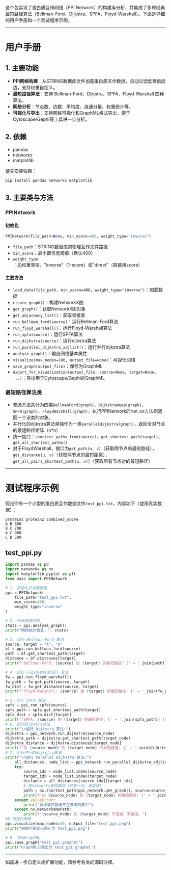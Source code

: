 这个包实现了蛋白质互作网络（PPI Network）的构建与分析，并集成了多种经典最短路径算法（Bellman-Ford、Dijkstra、SPFA、Floyd-Warshall）。下面是详细的用户手册和一个测试程序示例。

---

# 用户手册

## 1. 主要功能

- **PPI网络构建**：从STRING数据库文件加载蛋白质互作数据，自动过滤低置信度边，支持权重自定义。
- **最短路径算法**：支持 Bellman-Ford、Dijkstra、SPFA、Floyd-Warshall 四种算法。
- **网络分析**：节点数、边数、平均度、连通分量、权重统计等。
- **可视化与导出**：支持网络可视化和GraphML格式导出，便于Cytoscape/Gephi等工具进一步分析。

## 2. 依赖

- pandas
- networkx
- matplotlib

请先安装依赖：

```bash
pip install pandas networkx matplotlib
```

## 3. 主要类与方法

### PPINetwork

#### 初始化

```python
PPINetwork(file_path=None, min_score=400, weight_type="inverse")
```

- `file_path`：STRING数据库的物理互作文件路径
- `min_score`：最小置信度阈值（默认400）
- `weight_type`：边权重类型，"inverse"（1-score）或"direct"（直接用score）

#### 主要方法

- `load_data(file_path, min_score=400, weight_type="inverse")`：加载数据
- `create_graph()`：构建NetworkX图
- `get_graph()`：获取NetworkX图对象
- `get_adjacency_list()`：获取邻接表
- `run_bellman_ford(source)`：运行Bellman-Ford算法
- `run_floyd_warshall()`：运行Floyd-Warshall算法
- `run_spfa(source)`：运行SPFA算法
- `run_dijkstra(source)`：运行dijkstra算法
- `run_parallel_dijkstra_adjlist()`：运行并行dijkstra算法
- `analyze_graph()`：输出网络基本属性
- `visualize(max_nodes=100, output_file=None)`：可视化网络
- `save_graph(output_file)`：保存为GraphML
- `export_for_visualization(output_file, source=None, target=None, ...)`：导出用于Cytoscape/Gephi的GraphML

### 最短路径算法类

- 普通方法共分为四类`BellmanFord(graph)`、`DijkstraHeap(graph)`、`SPFA(graph)`、`FloydWarshall(graph)`，执行PPINetwork的run_xx方法则返回一个该类的对象。
- 并行化的dijkstra算法单独作为一类`paralleldijkstra(graph)`，返回全对节点的最短路径矩阵（n*n）
- 统一接口：`shortest_paths_from(source)`、`get_shortest_path(target)`、`get_all_shortest_paths()`
- 对于FloydWarshall，接口为`get_path(u, v)`（获取两节点的最短路径），`get_distance(u, v)`（获取两节点的最短距离），`get_all_pairs_shortest_path(u, v)`）（获取所有节点对的最短路径）

---

# 测试程序示例

假设你有一个小型的蛋白质互作数据文件`test_ppi.txt`，内容如下（或用真实数据）：

```
protein1 protein2 combined_score
A B 800
B C 700
A C 900
C D 500
```

## test_ppi.py

```python
import pandas as pd
import networkx as nx
import matplotlib.pyplot as plt
from main import PPINetwork

# 1. 初始化并加载数据
ppi = PPINetwork(
    file_path="test_ppi.txt",
    min_score=400,
    weight_type="inverse"
)

# 2. 分析网络结构
stats = ppi.analyze_graph()
print("网络统计信息：", stats)

# 3. 运行 Bellman-Ford 算法
source, target = "A", "D"
bf = ppi.run_bellman_ford(source)
path = bf.get_shortest_path(target)
distance = bf.distances[target]
print(f"Bellman-Ford: {source} 到 {target} 的最短路径: {' → '.join(path)} (距离: {distance:.4f})")

# 4. 运行 Floyd-Warshall 算法
fw = ppi.run_floyd_warshall()
fw_path = fw.get_path(source, target)
fw_dist = fw.get_distance(source, target)
print(f"Floyd-Warshall: {source} 到 {target} 的最短路径: {' → '.join(fw_path)} (距离: {fw_dist:.4f})")

# 5. 运行 SPFA 算法
spfa = ppi.run_spfa(source)
spfa_path = spfa.get_shortest_path(target)
spfa_dist = spfa.dist[target]
print(f"SPFA: {source} 到 {target} 的最短路径: {' → '.join(spfa_path)} (距离: {spfa_dist:.4f})")
# 6. 运行dijkstra算法
print("\n运行 Dijkstra 算法:")
dijkstra = ppi_network.run_dijkstra(source_node)
dijkstra_path = dijkstra.get_shortest_path(target_node)
dijkstra_distance = dijkstra.distances[target_node]
print(f"从 {source_node} 到 {target_node} 的最短路径: {' → '.join(dijkstra_path)} (距离: {dijkstra_distance:.4f})")
# 7. 运行并行的dijkstra算法
print("\n运行 Parallel Dijkstra 算法:")
    all_distances, node_list = ppi_network.run_parallel_dijkstra_adjlist(num_processes=4)
    try:
        source_idx = node_list.index(source_node)
        target_idx = node_list.index(target_node)
        distance = all_distances[source_idx][target_idx]
        # 用networkx查找路径（只查一对，速度快）
        path = nx.shortest_path(ppi_network.get_graph(), source=source_node, target=target_node, weight='weight')
        print(f"从 {source_node} 到 {target_node} 的最短路径: {' → '.join(path)} (距离: {distance:.4f})")
    except ValueError:
        print("源点或目标点不在节点列表中")
    except nx.NetworkXNoPath:
        print(f"{source_node} 到 {target_node} 不连通，无路径。")
#8.可视化网络
ppi.visualize(max_nodes=10, output_file="test_ppi.png")
print("网络可视化已保存为 test_ppi.png")

# 8. 导出GraphML
ppi.save_graph("test_ppi.graphml")
print("GraphML已导出为 test_ppi.graphml")
```

---

如需进一步自定义或扩展功能，请参考各类的源码注释。
